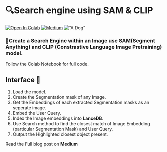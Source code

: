 # 🔍Search engine using SAM & CLIP

<a href="https://colab.research.google.com/github/lancedb/vectordb-recipes/blob/main/examples/Search-Engine-with-SAM-and-CLIP/main.ipynb"><img src="https://colab.research.google.com/assets/colab-badge.svg" alt="Open In Colab"></a>  [![Medium](https://img.shields.io/badge/Medium-12100E?style=for-the-badge&logo=medium&logoColor=white)](https://blog.lancedb.com/context-aware-chatbot-using-llama-2-lancedb-as-vector-database-4d771d95c755)
![“A Dog”](https://github.com/kaushal07wick/vectordb-recipes/assets/57106063/3907c1e5-009b-4ffb-8ea2-2eddb58f3346)

###   🚀Create a Search Engine within an Image use **SAM**(Segment Anything) and **CLIP** (Constrastive Language Image Pretraining) model.
Follow the Colab Notebook for full code.

## Interface 🌟

1. Load the model.
2. Create the Segmentation mask of any Image.
3. Get the Embeddings of each extracted Segmentation masks as an seperate image.
4. Embed the User Query.
5. Index the Image embeddings into **LanceDB**.
6. Use Search method to find the closest match of Image Embedding (particular Segmentation Mask) and User Query.
7. Output the Highlighted closest object present.

 Read the Full blog post on **Medium**
